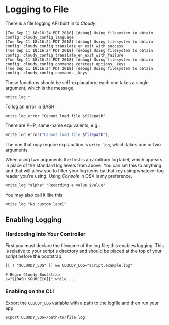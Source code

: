 <!--
id: logging
tags: usage
-->

# Logging to File

There is a file logging API built in to _Cloudy_.

    [Tue Sep 11 18:16:24 PDT 2018] [debug] Using filesystem to obtain config: cloudy_config_language
    [Tue Sep 11 18:16:24 PDT 2018] [debug] Using filesystem to obtain config: cloudy_config_translate_en_exit_with_success
    [Tue Sep 11 18:16:24 PDT 2018] [debug] Using filesystem to obtain config: cloudy_config_translate_en_exit_with_failure
    [Tue Sep 11 18:16:24 PDT 2018] [debug] Using filesystem to obtain config: cloudy_config_commands_coretest_options__keys
    [Tue Sep 11 18:16:24 PDT 2018] [debug] Using filesystem to obtain config: cloudy_config_commands__keys

These functions should be self-explanatory; each one takes a single argument, which is the message.

    write_log_*

To log an error in BASH:

```shell
write_log_error "Cannot load file $filepath"    
```

There are PHP, same-name equivalents, e.g.:

```php
write_log_error("Cannot load file $filepath");    
```

The one that may require explanation is `write_log`, which takes one or two arguments.

When using two arguments the first is an arbitrary log label, which appears in place of the standard log levels from above. You can set this to anything and that will allow you to filter your log items by that key using whatever log reader you're using. Using _Console_ in OSX is my preference.

    write_log "alpha" "Recording a value $value"    

You may also call it like this:

    write_log "No custom label"

## Enabling Logging

### Hardcoding Into Your Controller

First you must declare the filename of the log file; this enables logging. This is relative to your script's directory and should be placed at the top of your script before the bootstrap.

```shell
[[ ! "$CLOUDY_LOG" ]] && CLOUDY_LOG="script.example.log"

# Begin Cloudy Bootstrap
s="${BASH_SOURCE[0]}";while ...
```

### Enabling on the CLI

Export the `CLOUDY_LOG` variable with a path to the logfile and then run your app.

```shell
export CLOUDY_LOG=/path/to/file.log
```
